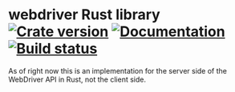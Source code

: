 # webdriver Rust library [![Crate version](https://img.shields.io/crates/v/webdriver.svg)](https://crates.io/crates/webdriver) [![Documentation](https://docs.rs/webdriver/badge.svg)](https://docs.rs/webdriver/) [![Build status](https://travis-ci.org/mozilla/webdriver-rust.svg?branch=master)](https://travis-ci.org/mozilla/webdriver-rust) 

As of right now this is an implementation
for the server side of the WebDriver API in Rust,
not the client side.

